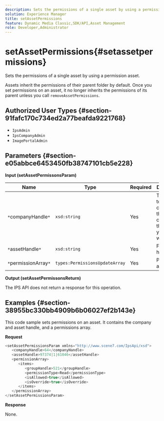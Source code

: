 ```yaml
---
description: Sets the permissions of a single asset by using a permission asset.
solution: Experience Manager
title: setAssetPermissions
feature: Dynamic Media Classic,SDK/API,Asset Management
role: Developer,Administrator
---
```


# setAssetPermissions{#setassetpermissions}

Sets the permissions of a single asset by using a permission asset.

 Assets inherit the permissions of their parent folder by default. Once you set permissions on an asset, it no longer inherits the permissions of its parent unless you call `removeAssetPermissions`. 

## Authorized User Types {#section-91fafc170c734ed2a77beafda9221768}

* `IpsAdmin` 
* `IpsCompanyAdmin` 
* `ImagePortalAdmin`

## Parameters {#section-e05abbce6453450fb38747101cb5e228}

**Input (setAssetPermissonsParam)** 

|  Name  | Type  | Required  | Description  |
|---|---|---|---|
|  `*`companyHandle`*`  | `xsd:string`  | Yes  | The handle to the company that contains the folder you want to work with.  |
|  `*`assetHandle`*`  | `xsd:string`  | Yes  | Folder handle.  |
|  `*`permissionArray`*`  | `types:PermissionsUpdateArray`  | Yes  | Permissions array.  |

**Output (setAssetPermissonsReturn)**

The IPS API does not return a response for this operation.

## Examples {#section-38955bc330bb4909b6b06027ef2b143e}

This code sample sets permissions on an asset. It contains the company and asset handle, and a permissions array.

**Request** 

```java
<setAssetPermissionsParam xmlns="http://www.scene7.com/IpsApi/xsd">
   <companyHandle>64</companyHandle>
   <assetHandle>97374|1|61046</assetHandle>
   <permissionArray>
      <items>
         <groupHandle>521</groupHandle>
         <permissionType>Read</permissionType>
         <isAllowed>true</isAllowed>
         <isOverride>true</isOverride>
      </items>
   </permissionArray>
</setAssetPermissionsParam>
```

**Response**

None. 

